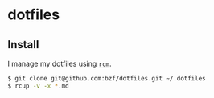 dotfiles
========

## Install

I manage my dotfiles using [`rcm`](https://github.com/thoughtbot/rcm).

```sh
$ git clone git@github.com:bzf/dotfiles.git ~/.dotfiles
$ rcup -v -x *.md
```
